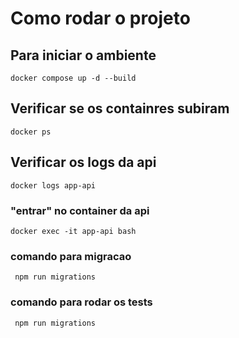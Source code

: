 # Como rodar o projeto

## Para iniciar o ambiente

`docker compose up -d --build`

## Verificar se os containres subiram

`docker ps`

## Verificar os logs da api

`docker logs app-api`

### "entrar" no container da api

`docker exec -it app-api bash`

### comando para migracao

` npm run migrations`

### comando para rodar os tests

` npm run migrations`
